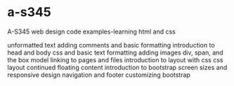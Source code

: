 # a-s345
A-S345 web design code examples-learning html and css

unformatted text
adding comments and basic formatting
introduction to head and body
css and basic text formatting
adding images
div, span, and the box model
linking to pages and files
introduction to layout with css
css layout continued
floating content
introduction to bootstrap
screen sizes and responsive design
navigation and footer
customizing bootstrap
